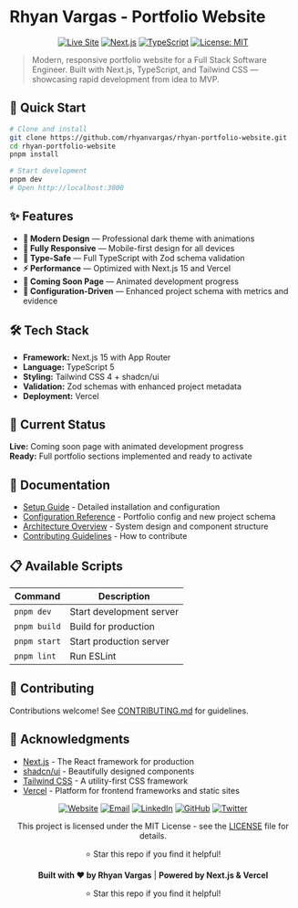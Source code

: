 # Rhyan Vargas - Portfolio Website

<div align="center">

[![Live Site](https://img.shields.io/badge/Live%20Site-rhyan.dev-blue?style=for-the-badge&logo=vercel)](https://www.rhyan.dev)
[![Next.js](https://img.shields.io/badge/Next.js-15-black?style=for-the-badge&logo=next.js)](https://nextjs.org/)
[![TypeScript](https://img.shields.io/badge/TypeScript-5-blue?style=for-the-badge&logo=typescript)](https://www.typescriptlang.org/)
[![License: MIT](https://img.shields.io/badge/License-MIT-yellow.svg?style=for-the-badge)](https://opensource.org/licenses/MIT)

</div>

> Modern, responsive portfolio website for a Full Stack Software Engineer. Built with Next.js, TypeScript, and Tailwind CSS — showcasing rapid development from idea to MVP.

## 🚀 Quick Start

```bash
# Clone and install
git clone https://github.com/rhyanvargas/rhyan-portfolio-website.git
cd rhyan-portfolio-website
pnpm install

# Start development
pnpm dev
# Open http://localhost:3000
```

## ✨ Features

- **🎨 Modern Design** — Professional dark theme with animations
- **📱 Fully Responsive** — Mobile-first design for all devices
- **🎯 Type-Safe** — Full TypeScript with Zod schema validation
- **⚡ Performance** — Optimized with Next.js 15 and Vercel
- **🚧 Coming Soon Page** — Animated development progress
- **🔧 Configuration-Driven** — Enhanced project schema with metrics and evidence

## 🛠️ Tech Stack

- **Framework:** Next.js 15 with App Router
- **Language:** TypeScript 5
- **Styling:** Tailwind CSS 4 + shadcn/ui
- **Validation:** Zod schemas with enhanced project metadata
- **Deployment:** Vercel

## 🚧 Current Status

**Live:** Coming soon page with animated development progress  
**Ready:** Full portfolio sections implemented and ready to activate

## 📖 Documentation

- [Setup Guide](docs/setup.md) - Detailed installation and configuration
- [Configuration Reference](docs/configuration.md) - Portfolio config and new project schema
- [Architecture Overview](docs/architecture.md) - System design and component structure
- [Contributing Guidelines](CONTRIBUTING.md) - How to contribute

## 📋 Available Scripts

| Command | Description |
|---------|-------------|
| `pnpm dev` | Start development server |
| `pnpm build` | Build for production |
| `pnpm start` | Start production server |
| `pnpm lint` | Run ESLint |

## 🤝 Contributing

Contributions welcome! See [CONTRIBUTING.md](CONTRIBUTING.md) for guidelines.

## 🙏 Acknowledgments

- [Next.js](https://nextjs.org/) - The React framework for production
- [shadcn/ui](https://ui.shadcn.com/) - Beautifully designed components
- [Tailwind CSS](https://tailwindcss.com/) - A utility-first CSS framework
- [Vercel](https://vercel.com/) - Platform for frontend frameworks and static sites

<div align="center">

[![Website](https://img.shields.io/badge/Website-rhyan.dev-blue?style=flat-square&logo=google-chrome)](https://rhyan.dev)
[![Email](https://img.shields.io/badge/Email-hello@rhyan.dev-red?style=flat-square&logo=gmail)](mailto:hello@rhyan.dev)
[![LinkedIn](https://img.shields.io/badge/LinkedIn-rhyanvargas-blue?style=flat-square&logo=linkedin)](https://linkedin.com/in/rhyanvargas)
[![GitHub](https://img.shields.io/badge/GitHub-rhyanvargas-black?style=flat-square&logo=github)](https://github.com/rhyanvargas)
[![Twitter](https://img.shields.io/badge/Twitter-@rhyguydigital-blue?style=flat-square&logo=twitter)](https://x.com/rhyguydigital)

</div>

<div align="center">

This project is licensed under the MIT License - see the [LICENSE](LICENSE) file for details.

⭐ Star this repo if you find it helpful!

<div align="center">

**Built with ❤️ by Rhyan Vargas** | **Powered by Next.js & Vercel**

⭐ Star this repo if you find it helpful!

</div>
